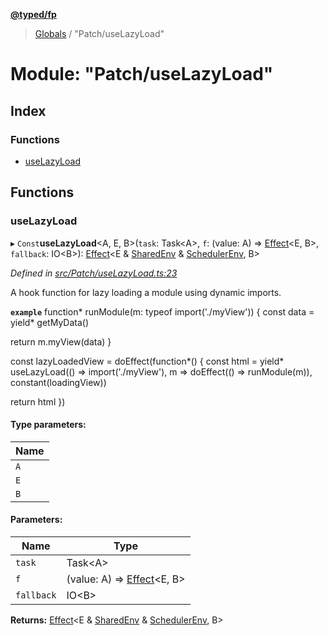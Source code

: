 **[@typed/fp](../README.md)**

> [Globals](../globals.md) / "Patch/useLazyLoad"

# Module: "Patch/useLazyLoad"

## Index

### Functions

* [useLazyLoad](_patch_uselazyload_.md#uselazyload)

## Functions

### useLazyLoad

▸ `Const`**useLazyLoad**\<A, E, B>(`task`: Task\<A>, `f`: (value: A) => [Effect](_effect_effect_.effect.md)\<E, B>, `fallback`: IO\<B>): [Effect](_effect_effect_.effect.md)\<E & [SharedEnv](../interfaces/_shared_core_services_sharedenv_.sharedenv.md) & [SchedulerEnv](../interfaces/_scheduler_schedulerenv_.schedulerenv.md), B>

*Defined in [src/Patch/useLazyLoad.ts:23](https://github.com/TylorS/typed-fp/blob/f27ba3e/src/Patch/useLazyLoad.ts#L23)*

A hook function for lazy loading a module using dynamic imports.

**`example`** 
function* runModule(m: typeof import('./myView')) {
 const data = yield* getMyData()

 return m.myView(data)
}

const lazyLoadedView = doEffect(function*() {
 const html = yield* useLazyLoad(() => import('./myView'), m => doEffect(() => runModule(m)), constant(loadingView))

 return html
})

#### Type parameters:

Name |
------ |
`A` |
`E` |
`B` |

#### Parameters:

Name | Type |
------ | ------ |
`task` | Task\<A> |
`f` | (value: A) => [Effect](_effect_effect_.effect.md)\<E, B> |
`fallback` | IO\<B> |

**Returns:** [Effect](_effect_effect_.effect.md)\<E & [SharedEnv](../interfaces/_shared_core_services_sharedenv_.sharedenv.md) & [SchedulerEnv](../interfaces/_scheduler_schedulerenv_.schedulerenv.md), B>
